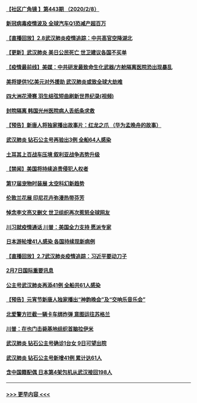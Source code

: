 #### [【社区广角镜  】第443期  （2020/2/8）](../pages/prog202/a102772736.md?t=02090444) 
#### [新冠病毒疫情波及 全球汽车Q1恐减产超百万](../pages/prog202/a102772695.md?t=02090444) 
#### [【直播回放】2.8武汉肺炎疫情追踪：中共高官空降湖北](../pages/prog202/a102772618.md?t=02090444) 
#### [【更新】武汉肺炎 美日公民死亡 世卫建议各国不买单](../pages/prog202/a102770740.md?t=02090444) 
#### [【疫情最前线】美媒：中共研发最致命生化武器/方舱隔离医院恐出现暴乱](../pages/prog202/a102772439.md?t=02090444) 
#### [美将提供1亿美元对外援助 武汉肺炎或致全球大劫难](../pages/prog202/a102772361.md?t=02090444) 
#### [四大洲花滑赛 羽生结弦短曲刷新世界纪录(视频)](../pages/prog202/a102772341.md?t=02090444) 
#### [封院隔离 韩国光州医院病人丢纸条求救](../pages/prog202/a102772282.md?t=02090444) 
#### [【预告】新唐人将独家播出故事片：红龙之爪 （华为孟晚舟的故事）](../pages/prog202/a102767728.md?t=02090444) 
#### [武汉肺炎 钻石公主号再验出3例 全船64人感染](../pages/prog202/a102771726.md?t=02090444) 
#### [土耳其上百战车压境 叙利亚战争态势升级](../pages/prog202/a102772132.md?t=02090444) 
#### [【禁闻】美国将持续追责侵犯人权者](../pages/prog202/a102772042.md?t=02090444) 
#### [第17届宠物时装展 太空科幻新趋势](../pages/prog202/a102772033.md?t=02090444) 
#### [伦敦兰花展 印尼花卉弥漫热带芬芳](../pages/prog202/a102772026.md?t=02090444) 
#### [悼念李文亮又删文 世卫组织再次惹怒全球网友](../pages/prog202/a102771968.md?t=02090444) 
#### [川习就疫情通话 川普：美国全力支持 愿派专家](../pages/prog202/a102771930.md?t=02090444) 
#### [日本游轮增41人感染 各国持续现新病例](../pages/prog202/a102771912.md?t=02090444) 
#### [【直播回放】2.7武汉肺炎疫情追踪：习近平要动刀子](../pages/prog202/a102771649.md?t=02090444) 
#### [2月7日国际重要讯息](../pages/prog202/a102771747.md?t=02090444) 
#### [公主号武汉肺炎再添41例 全船共61人感染](../pages/prog202/a102771703.md?t=02090444) 
#### [【预告】元宵节新唐人独家播出“神韵晚会”及“交响乐音乐会”](../pages/prog202/a102767674.md?t=02090444) 
#### [北爱警方拦截一辆卡车绑炸弹 意图运往苏格兰](../pages/prog202/a102771609.md?t=02090444) 
#### [川普：在也门击毙基地组织首脑拉伊米](../pages/prog202/a102771528.md?t=02090444) 
#### [武汉肺炎 钻石公主号确诊1台女 9日可望出院](../pages/prog202/a102771518.md?t=02090444) 
#### [武汉肺炎 钻石公主号新增41例 累计达61人](../pages/prog202/a102771486.md?t=02090444) 
#### [含中国籍配偶 日本第4架包机从武汉接回198人](../pages/prog202/a102771472.md?t=02090444) 

----
#### [ >>> 更早内容 <<< ](../indexes/prog202-earlier.md)

